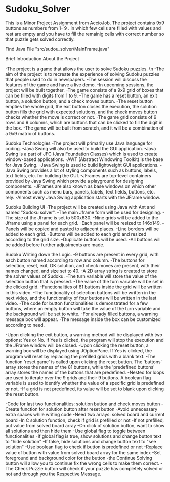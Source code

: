 # Sudoku_Solver
This is a Minor Project Assignment from AccioJob. The project contains 9x9 buttons as numbers from 1- 9 . in which few cells are filled with values and rest are empty and you have to fill the remainig cells with correct number so that puzzle gets solved correctly.

Find Java File "src/sudou_solver/MainFrame.java"

Brief Introduction About the Project

  -The project is a game that allows the user to solve Sudoku puzzles. \n
  -The aim of the project is to recreate the experience of solving Sudoku puzzles that people used to do in newspapers.
  -The session will discuss the features of the game and have a live demo.
  -In upcoming sessions, the project will be built together.
  -The game consists of a 9x9 grid of boxes that can be filled with digits from 1 to 9.
  -The game has a reset button, an exit button, a solution button, and a check moves button.
  -The reset button empties the whole grid, the exit button closes the execution, the solution button fills the grid with expected solutions, and the check moves button checks whether the move is correct or not.
  -The game grid consists of 9 rows and 9 columns, which are buttons that can be clicked to fill the digit in the box.
  -The game will be built from scratch, and it will be a combination of a 9x9 matrix of buttons.

Sudoku Technologies
  -The project will primarily use Java language for coding.
  -Java Swing will also be used to build the GUI application.
  -Java Swing is a part of JFC (Java Foundation Classes) which is used to create window-based applications.
  -AWT (Abstract Windowing Toolkit) is the base for Java Swing.
  -Java Swing is used to build lightweight GUI applications.
  -Java Swing provides a lot of styling components such as buttons, labels, text fields, etc. for building the GUI.
  -JFrames are top-level containers provided by Java Swing which provide a playground for designing components.
  -JFrames are also known as base windows on which other components such as menu bars, panels, labels, text fields, buttons, etc. rely.
  -Almost every Java Swing application starts with the JFrame window.

Sudoku Building UI
  -The project will be created using Java with Ant and named "Sudoku solver".
  -The main Jframe form will be used for designing.
  -The size of the Jframe is set to 500x630.
  -Nine grids will be added to the Jframe using a panel for each grid.
  -Each panel will be resized to 146x149.
  -Panels will be copied and pasted to adjacent places.
  -Line borders will be added to each grid.
  -Buttons will be added to each grid and resized according to the grid size.
  -Duplicate buttons will be used.
  -All buttons will be added before further adjustments are made.

Sudoku Writing down the Logic.
  -9 buttons are present in every grid, with each button named according to row and column.
  -The buttons for selection, reset, exit, OK solution, and check moves are present, with their names changed, and size set to 40.
  -A 2D array string is created to store the solver values of Sudoku.
  -The turn variable will store the value of the selection button that is pressed.
  -The value of the turn variable will be set in the clicked grid.
  -Functionalities of 81 buttons inside the grid will be written in this video.
  -The functionality of selection buttons will be written in the next video, and the functionality of four buttons will be written in the last video.
  -The code for button functionalities is demonstrated for a few buttons, where an empty button will take the value of the turn variable and the background will be set to white.
  -For already filled buttons, a warning message box will appear.
  -The message inside the box can be customized according to need.

  -Upon clicking the exit button, a warning method will be displayed with two options: Yes or No. If Yes is clicked, the program will stop the execution and the JFrame window will be closed.
  -Upon clicking the reset button, a warning box will be displayed using JOptionPane. If Yes is clicked, the program will reset by replacing the prefilled grids with a blank text.
  -The function 'reset game' is called upon clicking the reset button. The 'buttons' array stores the names of the 81 buttons, while the 'predefined buttons' array stores the names of the buttons that are predefined.
  -Nested for loops are used to iterate over the 9 grids and their 9 buttons. A boolean flag variable is used to identify whether the value of a specific grid is predefined or not.
  -If a grid is not predefined, its value will be set to blank upon clicking the reset button.

  -Code for last two functionalities: solution button and check moves button
  -Create function for solution button after reset button
  -Avoid unnecessary extra spaces while writing code
  -Need two arrays: solved board and current board
  -In C solution function, check if grid is prefilled or not
  -If not prefilled, put value from solved board array
  -On click of solution button, want to show all solutions and then hide them
  -Use global flag to toggle between functionalities
  -If global flag is true, show solutions and change button text to "hide solution"
  -If false, hide solutions and change button text to "see solution"
  -Use boolean flag to check if button is predefined or not
  -Replace value of button with value from solved board array for the same index
  -Set foreground and background color for the button
  -the Continue Solving button will allow you to continue fix the wrong cells to make them correct.
  -The Check Puzzle button will check if your puzzle has completely solved or not and through you the Respective Message.


